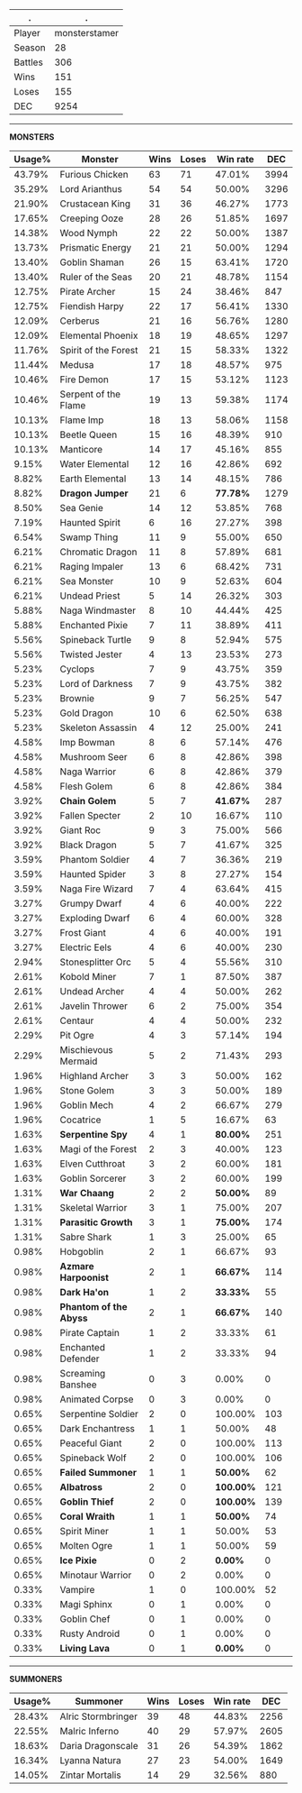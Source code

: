.|.
|-|-
Player|monsterstamer
Season|28
Battles|306
Wins|151
Loses|155
DEC|9254

---
**MONSTERS**

Usage%|Monster|Wins|Loses|Win rate|DEC|
-|-|-|-|-|-|
43.79%|Furious Chicken|63|71|47.01%|3994|
35.29%|Lord Arianthus|54|54|50.00%|3296|
21.90%|Crustacean King|31|36|46.27%|1773|
17.65%|Creeping Ooze|28|26|51.85%|1697|
14.38%|Wood Nymph|22|22|50.00%|1387|
13.73%|Prismatic Energy|21|21|50.00%|1294|
13.40%|Goblin Shaman|26|15|63.41%|1720|
13.40%|Ruler of the Seas|20|21|48.78%|1154|
12.75%|Pirate Archer|15|24|38.46%|847|
12.75%|Fiendish Harpy|22|17|56.41%|1330|
12.09%|Cerberus|21|16|56.76%|1280|
12.09%|Elemental Phoenix|18|19|48.65%|1297|
11.76%|Spirit of the Forest|21|15|58.33%|1322|
11.44%|Medusa|17|18|48.57%|975|
10.46%|Fire Demon|17|15|53.12%|1123|
10.46%|Serpent of the Flame|19|13|59.38%|1174|
10.13%|Flame Imp|18|13|58.06%|1158|
10.13%|Beetle Queen|15|16|48.39%|910|
10.13%|Manticore|14|17|45.16%|855|
9.15%|Water Elemental|12|16|42.86%|692|
8.82%|Earth Elemental|13|14|48.15%|786|
8.82%|**Dragon Jumper**|21|6|**77.78%**|1279|
8.50%|Sea Genie|14|12|53.85%|768|
7.19%|Haunted Spirit|6|16|27.27%|398|
6.54%|Swamp Thing|11|9|55.00%|650|
6.21%|Chromatic Dragon|11|8|57.89%|681|
6.21%|Raging Impaler|13|6|68.42%|731|
6.21%|Sea Monster|10|9|52.63%|604|
6.21%|Undead Priest|5|14|26.32%|303|
5.88%|Naga Windmaster|8|10|44.44%|425|
5.88%|Enchanted Pixie|7|11|38.89%|411|
5.56%|Spineback Turtle|9|8|52.94%|575|
5.56%|Twisted Jester|4|13|23.53%|273|
5.23%|Cyclops|7|9|43.75%|359|
5.23%|Lord of Darkness|7|9|43.75%|382|
5.23%|Brownie|9|7|56.25%|547|
5.23%|Gold Dragon|10|6|62.50%|638|
5.23%|Skeleton Assassin|4|12|25.00%|241|
4.58%|Imp Bowman|8|6|57.14%|476|
4.58%|Mushroom Seer|6|8|42.86%|398|
4.58%|Naga Warrior|6|8|42.86%|379|
4.58%|Flesh Golem|6|8|42.86%|384|
3.92%|**Chain Golem**|5|7|**41.67%**|287|
3.92%|Fallen Specter|2|10|16.67%|110|
3.92%|Giant Roc|9|3|75.00%|566|
3.92%|Black Dragon|5|7|41.67%|325|
3.59%|Phantom Soldier|4|7|36.36%|219|
3.59%|Haunted Spider|3|8|27.27%|154|
3.59%|Naga Fire Wizard|7|4|63.64%|415|
3.27%|Grumpy Dwarf|4|6|40.00%|222|
3.27%|Exploding Dwarf|6|4|60.00%|328|
3.27%|Frost Giant|4|6|40.00%|191|
3.27%|Electric Eels|4|6|40.00%|230|
2.94%|Stonesplitter Orc|5|4|55.56%|310|
2.61%|Kobold Miner|7|1|87.50%|387|
2.61%|Undead Archer|4|4|50.00%|262|
2.61%|Javelin Thrower|6|2|75.00%|354|
2.61%|Centaur|4|4|50.00%|232|
2.29%|Pit Ogre|4|3|57.14%|194|
2.29%|Mischievous Mermaid|5|2|71.43%|293|
1.96%|Highland Archer|3|3|50.00%|162|
1.96%|Stone Golem|3|3|50.00%|189|
1.96%|Goblin Mech|4|2|66.67%|279|
1.96%|Cocatrice|1|5|16.67%|63|
1.63%|**Serpentine Spy**|4|1|**80.00%**|251|
1.63%|Magi of the Forest|2|3|40.00%|123|
1.63%|Elven Cutthroat|3|2|60.00%|181|
1.63%|Goblin Sorcerer|3|2|60.00%|199|
1.31%|**War Chaang**|2|2|**50.00%**|89|
1.31%|Skeletal Warrior|3|1|75.00%|207|
1.31%|**Parasitic Growth**|3|1|**75.00%**|174|
1.31%|Sabre Shark|1|3|25.00%|65|
0.98%|Hobgoblin|2|1|66.67%|93|
0.98%|**Azmare Harpoonist**|2|1|**66.67%**|114|
0.98%|**Dark Ha'on**|1|2|**33.33%**|55|
0.98%|**Phantom of the Abyss**|2|1|**66.67%**|140|
0.98%|Pirate Captain|1|2|33.33%|61|
0.98%|Enchanted Defender|1|2|33.33%|94|
0.98%|Screaming Banshee|0|3|0.00%|0|
0.98%|Animated Corpse|0|3|0.00%|0|
0.65%|Serpentine Soldier|2|0|100.00%|103|
0.65%|Dark Enchantress|1|1|50.00%|48|
0.65%|Peaceful Giant|2|0|100.00%|113|
0.65%|Spineback Wolf|2|0|100.00%|106|
0.65%|**Failed Summoner**|1|1|**50.00%**|62|
0.65%|**Albatross**|2|0|**100.00%**|121|
0.65%|**Goblin Thief**|2|0|**100.00%**|139|
0.65%|**Coral Wraith**|1|1|**50.00%**|74|
0.65%|Spirit Miner|1|1|50.00%|53|
0.65%|Molten Ogre|1|1|50.00%|59|
0.65%|**Ice Pixie**|0|2|**0.00%**|0|
0.65%|Minotaur Warrior|0|2|0.00%|0|
0.33%|Vampire|1|0|100.00%|52|
0.33%|Magi Sphinx|0|1|0.00%|0|
0.33%|Goblin Chef|0|1|0.00%|0|
0.33%|Rusty Android|0|1|0.00%|0|
0.33%|**Living Lava**|0|1|**0.00%**|0|

---
**SUMMONERS**

Usage%|Summoner|Wins|Loses|Win rate|DEC|
-|-|-|-|-|-|
28.43%|Alric Stormbringer|39|48|44.83%|2256|
22.55%|Malric Inferno|40|29|57.97%|2605|
18.63%|Daria Dragonscale|31|26|54.39%|1862|
16.34%|Lyanna Natura|27|23|54.00%|1649|
14.05%|Zintar Mortalis|14|29|32.56%|880|
